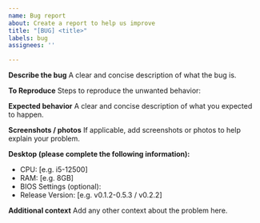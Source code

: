 ```yaml
---
name: Bug report
about: Create a report to help us improve
title: "[BUG] <title>"
labels: bug
assignees: ''

---
```


**Describe the bug**
A clear and concise description of what the bug is.

**To Reproduce**
Steps to reproduce the unwanted behavior:

**Expected behavior**
A clear and concise description of what you expected to happen.

**Screenshots / photos**
If applicable, add screenshots or photos to help explain your problem.

**Desktop (please complete the following information):**
 - CPU: [e.g. i5-12500]
 - RAM: [e.g. 8GB]
 - BIOS Settings (optional): 
 - Release Version: [e.g. v0.1.2-0.5.3 / v0.2.2]

**Additional context**
Add any other context about the problem here.
